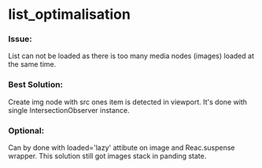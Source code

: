 # list_optimalisation

### Issue: 
List can not be loaded as there is too many media nodes (images) loaded at the same time.

### Best Solution:
Create img node with src ones item is detected in viewport. It's done with single IntersectionObserver instance.

### Optional:
Can by done with loaded='lazy' attibute on image and Reac.suspense wrapper. This solution still got images stack in panding state.
